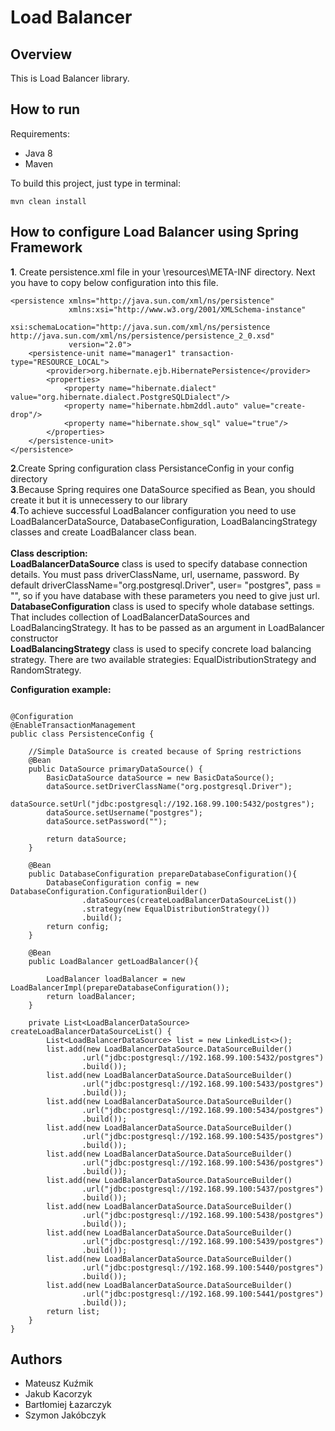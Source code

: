 # Load Balancer

## Overview

This is Load Balancer library.

## How to run

Requirements:
- Java 8
- Maven

To build this project, just type in terminal:
```
mvn clean install
```

## How to configure Load Balancer using Spring Framework

**1**. Create persistence.xml file in your \resources\META-INF directory. Next you have to copy below configuration into this file. 

```
<persistence xmlns="http://java.sun.com/xml/ns/persistence"
             xmlns:xsi="http://www.w3.org/2001/XMLSchema-instance"
             xsi:schemaLocation="http://java.sun.com/xml/ns/persistence http://java.sun.com/xml/ns/persistence/persistence_2_0.xsd"
             version="2.0">
    <persistence-unit name="manager1" transaction-type="RESOURCE_LOCAL">
        <provider>org.hibernate.ejb.HibernatePersistence</provider>
        <properties>
            <property name="hibernate.dialect" value="org.hibernate.dialect.PostgreSQLDialect"/>
            <property name="hibernate.hbm2ddl.auto" value="create-drop"/>
            <property name="hibernate.show_sql" value="true"/>
        </properties>
    </persistence-unit>
</persistence>
```

**2**.Create Spring configuration class PersistanceConfig in your config directory </br>
**3**.Because Spring requires one DataSource specified as Bean, you should create it but it is unnecessery to our library </br>
**4**.To achieve successful LoadBalancer configuration you need to use LoadBalancerDataSource, DatabaseConfiguration,  LoadBalancingStrategy classes and create LoadBalancer class bean.  </br> </br>
**Class description:** </br>
**LoadBalancerDataSource** class is used to specify database connection details. You must pass driverClassName, url, username, password. By default driverClassName="org.postgresql.Driver", user= "postgres", pass = "", so if you have database with these parameters you need to give just url. </br>
**DatabaseConfiguration** class is used to specify whole database settings. That includes collection of LoadBalancerDataSources and LoadBalancingStrategy. It has to be passed as an argument in LoadBalancer constructor  </br>
**LoadBalancingStrategy** class is used to specify concrete load balancing strategy. There are two available strategies: EqualDistributionStrategy and RandomStrategy.</br>

**Configuration example:**
```

@Configuration
@EnableTransactionManagement
public class PersistenceConfig {

    //Simple DataSource is created because of Spring restrictions
    @Bean
    public DataSource primaryDataSource() {
        BasicDataSource dataSource = new BasicDataSource();
        dataSource.setDriverClassName("org.postgresql.Driver");
        dataSource.setUrl("jdbc:postgresql://192.168.99.100:5432/postgres");
        dataSource.setUsername("postgres");
        dataSource.setPassword("");

        return dataSource;
    }

    @Bean
    public DatabaseConfiguration prepareDatabaseConfiguration(){
        DatabaseConfiguration config = new DatabaseConfiguration.ConfigurationBuilder()
                .dataSources(createLoadBalancerDataSourceList())
                .strategy(new EqualDistributionStrategy())
                .build();
        return config;
    }

    @Bean
    public LoadBalancer getLoadBalancer(){

        LoadBalancer loadBalancer = new LoadBalancerImpl(prepareDatabaseConfiguration());
        return loadBalancer;
    }

    private List<LoadBalancerDataSource> createLoadBalancerDataSourceList() {
        List<LoadBalancerDataSource> list = new LinkedList<>();
        list.add(new LoadBalancerDataSource.DataSourceBuilder()
                .url("jdbc:postgresql://192.168.99.100:5432/postgres")
                .build());
        list.add(new LoadBalancerDataSource.DataSourceBuilder()
                .url("jdbc:postgresql://192.168.99.100:5433/postgres")
                .build());
        list.add(new LoadBalancerDataSource.DataSourceBuilder()
                .url("jdbc:postgresql://192.168.99.100:5434/postgres")
                .build());
        list.add(new LoadBalancerDataSource.DataSourceBuilder()
                .url("jdbc:postgresql://192.168.99.100:5435/postgres")
                .build());
        list.add(new LoadBalancerDataSource.DataSourceBuilder()
                .url("jdbc:postgresql://192.168.99.100:5436/postgres")
                .build());
        list.add(new LoadBalancerDataSource.DataSourceBuilder()
                .url("jdbc:postgresql://192.168.99.100:5437/postgres")
                .build());
        list.add(new LoadBalancerDataSource.DataSourceBuilder()
                .url("jdbc:postgresql://192.168.99.100:5438/postgres")
                .build());
        list.add(new LoadBalancerDataSource.DataSourceBuilder()
                .url("jdbc:postgresql://192.168.99.100:5439/postgres")
                .build());
        list.add(new LoadBalancerDataSource.DataSourceBuilder()
                .url("jdbc:postgresql://192.168.99.100:5440/postgres")
                .build());
        list.add(new LoadBalancerDataSource.DataSourceBuilder()
                .url("jdbc:postgresql://192.168.99.100:5441/postgres")
                .build());
        return list;
    }
}
```



## Authors
- Mateusz Kuźmik
- Jakub Kacorzyk
- Bartłomiej Łazarczyk
- Szymon Jakóbczyk
